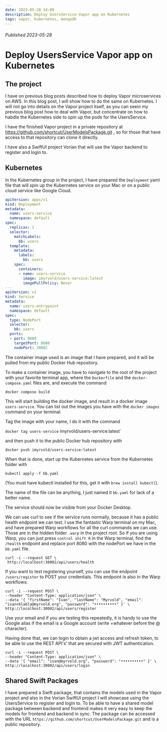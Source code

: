 ```yaml
---
date: 2023-05-28 14:09
description: Deploy UsersService Vapor app on Kubernetes
tags: vapor, kubernetes, mongodb
---
```

###### Published 2023-05-28
# Deploy UsersService Vapor app on Kubernetes

## The project

I have on previous blog posts described how to deploy Vapor microservices on AWS. In this blog post, I will show how to do the same on Kubernetes. I will not go into details on the Vapor project itself, as you can seein my previous blog post how to deal with Vapor, but concentrate on how to habdle the Kubernetes side to spin up the pods for the UsersService.

I have the finished Vapor project in a private repository at https://github.com/shortcut/UserModelsPackage.git , so for those that have access to that repository can clone it directly.

I have also a SwiftUI project Vorian that will use the Vapor backend to register and login to.

## Kubernetes

In the Kubernetes group in the project, I have prepared the `Deployment` yaml file that will spin up the Kubernetes service on your Mac or on a public cloud service like Google Cloud.

```yaml
apiVersion: apps/v1
kind: Deployment
metadata:
  name: users-service
  namespace: default
spec:
  replicas: 1
  selector:
    matchLabels:
      bb: users
  template:
    metadata:
      labels:
        bb: users
    spec:
      containers:
      - name: users-service
        image: imyrvold/users-service:latest
        imagePullPolicy: Never
---
apiVersion: v1
kind: Service
metadata:
  name: users-entrypoint
  namespace: default
spec:
  type: NodePort
  selector:
    bb: users
  ports:
  - port: 8080
    targetPort: 8080
    nodePort: 30002
```

The container image used is an image that I have prepared, and it will be pulled from my public Docker Hub repository.

To make a container image, you have to navigate to the root of the project with your favorite terminal app, where the `Dockerfile` and the `docker-compose.yaml` files are, and execute the command

`docker compose build`

This will start building the docker image, and result in a docker image `users-service`. You can list out the images you have with the `docker images` command on your terminal.

Tag the image with your name, I do it with the command

`docker tag users-service` imyrvold/users-service:latest`

and then push it to the public Docker hub repository with 

`docker push imyrvold/users-service:latest`

When that is done, start up the Kubernetes service from the Kubernetes folder with

`kubectl apply -f bb.yaml`

(You must have kubectl installed for this, get it with `brew install kubectl`).

The name of the file can be anything, I just named it `bb.yaml` for lack of a better name.

The service should now be visible from your Docker Desktop.

We can use curl to see if the service runs normally, because it has a public health endpoint we can test. I use the fantastic Warp terminal on my Mac, and have prepared Warp workflows for all the curl commands we can use. Those are in the hidden folder `.warp` in the project root. So if you are using Warp, you can just press `control shift R` in the Warp terminal, find the `/health` endpoint and replace port 8080 with the nodePort we have in the `bb.yaml` file. 

```
curl -i --request GET \
 http://localhost:30002/api/users/health
```

If you want to test registering yourself, you can use the endpoint `/users/register` to POST your credentials. This endpoint is also in the Warp workflows:

```
curl -i --request POST \
--header "Content-Type: application/json" \
--data '{ "firstName": "Ivan", "lastName": "Myrvold", "email": "ivan+blabla@myrvold.org", "password": "••••••••••" }' \
http://localhost:30002/api/users/register
```

Use your email and if you are testing this repeatedly, it is handy to use the Google alias if the email is a Google account (write +whatever before the @ character).

Having done that, we can login to obtain a jwt access and refresh token, to be able to use the REST API's' that are secured with JWT authentication. 

```
curl -i --request POST \
--header "Content-Type: application/json" \
--data '{ "email": "ivan@myrvold.org", "password": "••••••••••" }' \
http://localhost:30002/api/users/login
```

## Shared Swift Packages

I have prepared a Swift package, that contains the models used in the Vapor project and also in the Vorian SwiftUI project I will showcase using the UsersService to register and login to. To be able to have a shared model package between backend and frontend makes it very easy to keep the models for frontend and backend in sync. The package can be accessed with the URL `https://github.com/shortcut/UserModelsPackage.git` and is a public repository.


